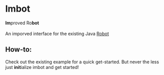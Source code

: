 # Imbot
<b>Im</b>proved Ro<b>bot</b> <br> <br>
An imporved interface for the existing Java [Robot](https://docs.oracle.com/javase/7/docs/api/java/awt/Robot.html)

## How-to:
Check out the existing example for a quick get-started. But never the less just <b>init</b>ialize imbot and get started!
